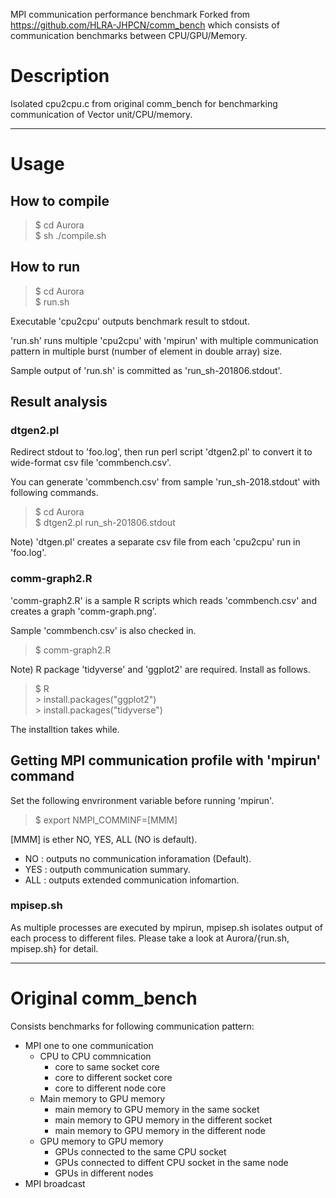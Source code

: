 MPI communication performance benchmark
Forked from <https://github.com/HLRA-JHPCN/comm_bench>
 which consists of communication benchmarks between CPU/GPU/Memory.

# Description
Isolated cpu2cpu.c from original comm_bench for benchmarking communication of Vector unit/CPU/memory.

------
# Usage
## How to compile
> $ cd Aurora  
> $ sh ./compile.sh

## How to run

> $ cd Aurora  
> $ run.sh  

Executable 'cpu2cpu' outputs benchmark result to stdout.  

'run.sh' runs multiple 'cpu2cpu' with 'mpirun' with multiple communication pattern
in multiple burst (number of element in double array) size.  

Sample output of 'run.sh' is committed as 'run\_sh-201806.stdout'.  

## Result analysis

### dtgen2.pl

Redirect stdout to 'foo.log', then run perl script 'dtgen2.pl' to convert it to wide\-format csv file 'commbench.csv'.

You can generate 'commbench.csv' from sample 'run\_sh\-2018.stdout' with following commands.

> $ cd Aurora  
> $ dtgen2.pl run\_sh\-201806.stdout

Note) 'dtgen.pl' creates a separate csv file from each 'cpu2cpu' run in 'foo.log'.  
 
### comm-graph2.R
'comm\-graph2.R' is a sample R scripts which reads 'commbench.csv' and creates a graph 'comm\-graph.png'.  

Sample 'commbench.csv' is also checked in.

> $ comm\-graph2.R 

Note) R package 'tidyverse' and 'ggplot2' are required. Install as follows.  

> $ R  
> \> install.packages("ggplot2")  
> \> install.packages("tidyverse")  

 The installtion takes while.
 
## Getting MPI communication profile with 'mpirun' command

Set the following envrironment variable before running 'mpirun'.
> $ export NMPI_COMMINF=\[MMM\]

\[MMM\] is ether NO, YES, ALL (NO is default).
   * NO  : outputs no communication inforamation (Default).
   * YES : outputh communication summary.
   * ALL : outputs extended communication infomartion.

### mpisep.sh
 As multiple processes are executed by mpirun, mpisep.sh isolates output of each process to different files.
 Please take a look at Aurora/{run.sh, mpisep.sh} for detail.


------
# Original comm_bench
Consists benchmarks for following communication pattern:

* MPI one to one communication
  * CPU to CPU commnication
     * core to same socket core
     * core to different socket core
     * core to different node core
  * Main memory to GPU memory
     * main memory to GPU memory in the same socket
     * main memory to GPU memory in the different socket
     * main memory to GPU memory in the different node
  * GPU memory to GPU memory
     * GPUs connected to the same CPU socket
     * GPUs connected to diffent CPU socket in the same node
     * GPUs in different nodes
* MPI broadcast
